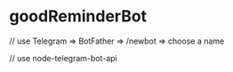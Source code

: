 # goodReminderBot
// use Telegram => BotFather => /newbot => choose a name

// use node-telegram-bot-api
